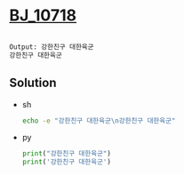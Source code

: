 # [BJ_10718](https://acmicpc.net/problem/10718)

```en

```

```txt
Output: 강한친구 대한육군
강한친구 대한육군
```

## Solution

* sh

  ```sh
  echo -e "강한친구 대한육군\n강한친구 대한육군"
  ```

* py

  ```py
  print("강한친구 대한육군")
  print('강한친구 대한육군')
  ```
